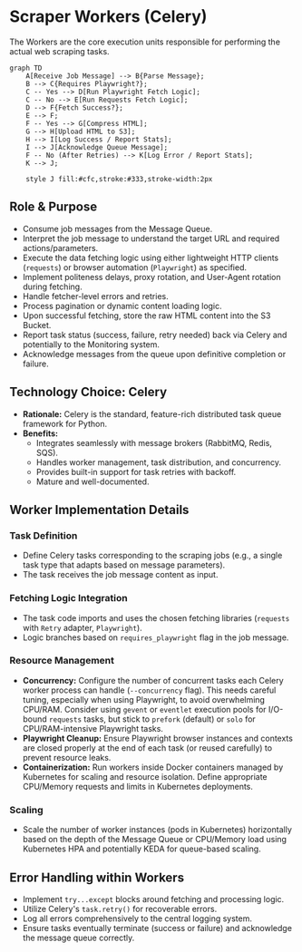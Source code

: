 # Scraper Workers (Celery)

The Workers are the core execution units responsible for performing the actual web scraping tasks.

```mermaid
graph TD
    A[Receive Job Message] --> B{Parse Message};
    B --> C{Requires Playwright?};
    C -- Yes --> D[Run Playwright Fetch Logic];
    C -- No --> E[Run Requests Fetch Logic];
    D --> F{Fetch Success?};
    E --> F;
    F -- Yes --> G[Compress HTML];
    G --> H[Upload HTML to S3];
    H --> I[Log Success / Report Stats];
    I --> J[Acknowledge Queue Message];
    F -- No (After Retries) --> K[Log Error / Report Stats];
    K --> J;

    style J fill:#cfc,stroke:#333,stroke-width:2px
```

## Role & Purpose

*   Consume job messages from the Message Queue.
*   Interpret the job message to understand the target URL and required actions/parameters.
*   Execute the data fetching logic using either lightweight HTTP clients (`requests`) or browser automation (`Playwright`) as specified.
*   Implement politeness delays, proxy rotation, and User-Agent rotation during fetching.
*   Handle fetcher-level errors and retries.
*   Process pagination or dynamic content loading logic.
*   Upon successful fetching, store the raw HTML content into the S3 Bucket.
*   Report task status (success, failure, retry needed) back via Celery and potentially to the Monitoring system.
*   Acknowledge messages from the queue upon definitive completion or failure.

## Technology Choice: Celery

*   **Rationale:** Celery is the standard, feature-rich distributed task queue framework for Python.
*   **Benefits:**
    *   Integrates seamlessly with message brokers (RabbitMQ, Redis, SQS).
    *   Handles worker management, task distribution, and concurrency.
    *   Provides built-in support for task retries with backoff.
    *   Mature and well-documented.

## Worker Implementation Details

### Task Definition
*   Define Celery tasks corresponding to the scraping jobs (e.g., a single task type that adapts based on message parameters).
*   The task receives the job message content as input.

### Fetching Logic Integration
*   The task code imports and uses the chosen fetching libraries (`requests` with `Retry` adapter, `Playwright`).
*   Logic branches based on `requires_playwright` flag in the job message.

### Resource Management
*   **Concurrency:** Configure the number of concurrent tasks each Celery worker process can handle (`--concurrency` flag). This needs careful tuning, especially when using Playwright, to avoid overwhelming CPU/RAM. Consider using `gevent` or `eventlet` execution pools for I/O-bound `requests` tasks, but stick to `prefork` (default) or `solo` for CPU/RAM-intensive Playwright tasks.
*   **Playwright Cleanup:** Ensure Playwright browser instances and contexts are closed properly at the end of each task (or reused carefully) to prevent resource leaks.
*   **Containerization:** Run workers inside Docker containers managed by Kubernetes for scaling and resource isolation. Define appropriate CPU/Memory requests and limits in Kubernetes deployments.

### Scaling
*   Scale the number of worker instances (pods in Kubernetes) horizontally based on the depth of the Message Queue or CPU/Memory load using Kubernetes HPA and potentially KEDA for queue-based scaling.

## Error Handling within Workers
*   Implement `try...except` blocks around fetching and processing logic.
*   Utilize Celery's `task.retry()` for recoverable errors.
*   Log all errors comprehensively to the central logging system.
*   Ensure tasks eventually terminate (success or failure) and acknowledge the message queue correctly.